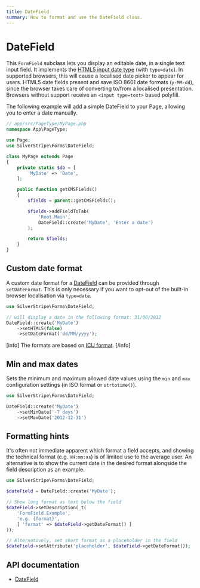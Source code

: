 ```yaml
---
title: DateField
summary: How to format and use the DateField class.
---
```


# DateField

This `FormField` subclass lets you display an editable date, in a single text input field.
It implements the [HTML5 input date type](https://developer.mozilla.org/en-US/docs/Web/HTML/Element/input/date)
(with `type=date`). In supported browsers, this will cause a localised date picker to appear for users.
HTML5 date fields present and save ISO 8601 date formats (`y-MM-dd`),
since the browser takes care of converting to/from a localised presentation.
Browsers without support receive an `<input type=text>` based polyfill.

The following example will add a simple DateField to your Page, allowing you to enter a date manually.

```php
// app/src/PageType/MyPage.php
namespace App\PageType;

use Page;
use SilverStripe\Forms\DateField;

class MyPage extends Page
{
    private static $db = [
        'MyDate' => 'Date',
    ];

    public function getCMSFields()
    {
        $fields = parent::getCMSFields();

        $fields->addFieldToTab(
            'Root.Main',
            DateField::create('MyDate', 'Enter a date')
        );

        return $fields;
    }
}
```

## Custom date format

A custom date format for a [DateField](api:SilverStripe\Forms\DateField) can be provided through `setDateFormat`.
This is only necessary if you want to opt-out of the built-in browser localisation via `type=date`.

```php
use SilverStripe\Forms\DateField;

// will display a date in the following format: 31/06/2012
DateField::create('MyDate')
    ->setHTML5(false)
    ->setDateFormat('dd/MM/yyyy');
```

[info]
The formats are based on [ICU format](https://unicode-org.github.io/icu/userguide/format_parse/datetime/#simpledateformat).
[/info]

## Min and max dates

Sets the minimum and maximum allowed date values using the `min` and `max` configuration settings (in ISO format or
`strtotime()`).

```php
use SilverStripe\Forms\DateField;

DateField::create('MyDate')
    ->setMinDate('-7 days')
    ->setMaxDate('2012-12-31')
```

## Formatting hints

It's often not immediate apparent which format a field accepts, and showing the technical format (e.g. `HH:mm:ss`) is
of limited use to the average user. An alternative is to show the current date in the desired format alongside the
field description as an example.

```php
use SilverStripe\Forms\DateField;

$dateField = DateField::create('MyDate');

// Show long format as text below the field
$dateField->setDescription(_t(
    'FormField.Example',
    'e.g. {format}',
    [ 'format' => $dateField->getDateFormat() ]
));

// Alternatively, set short format as a placeholder in the field
$dateField->setAttribute('placeholder', $dateField->getDateFormat());
```

## API documentation

- [DateField](api:SilverStripe\Forms\DateField)
